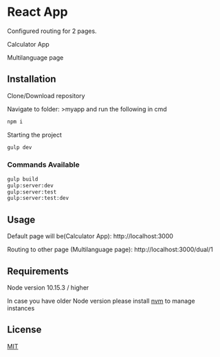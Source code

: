 # React App

Configured routing for 2 pages. 

Calculator App

Multilanguage page

## Installation

Clone/Download repository

Navigate to folder: >myapp and run the following in cmd


```bash
npm i
```
Starting the project
```bash
gulp dev
```
### Commands Available
```python
gulp build
gulp:server:dev
gulp:server:test
gulp:server:test:dev
```
## Usage

Default page will be(Calculator App): http://localhost:3000

Routing to other page (Multilanguage page): http://localhost:3000/dual/1

## Requirements
Node version 10.15.3 / higher

In case you have older Node version please install [nvm](http://npm.github.io/installation-setup-docs/installing/using-a-node-version-manager.html) to manage instances


## License
[MIT](https://choosealicense.com/licenses/mit/)
